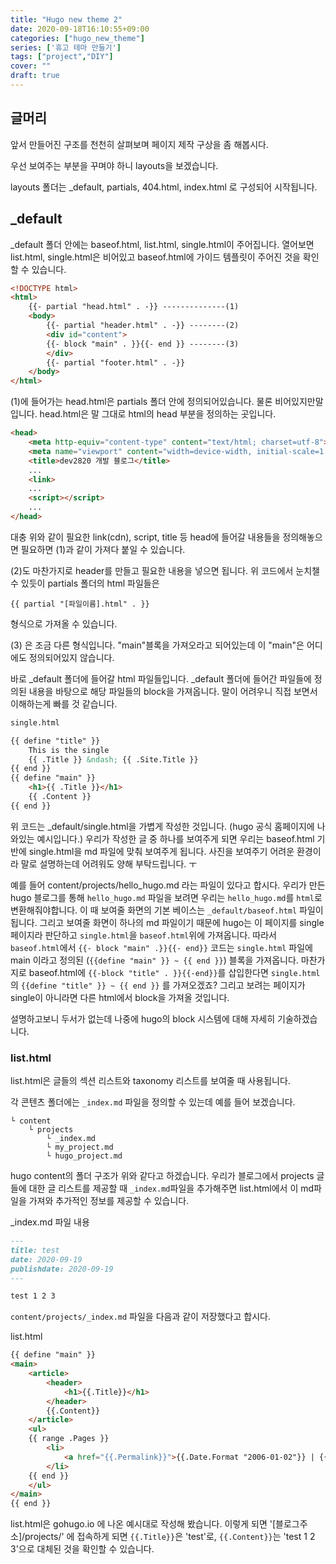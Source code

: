 ```yaml
---
title: "Hugo new theme 2"
date: 2020-09-18T16:10:55+09:00
categories: ["hugo_new_theme"]
series: ['휴고 테마 만들기']
tags: ["project","DIY"]
cover: ""
draft: true
---
```


## 글머리 

앞서 만들어진 구조를 천천히 살펴보며 페이지 제작 구상을 좀 해봅시다.

우선 보여주는 부분을 꾸며야 하니 layouts을 보겠습니다.

layouts 폴더는 _default, partials, 404.html, index.html
로 구성되어 시작됩니다.

## _default
_default 폴더 안에는 baseof.html, list.html, single.html이 주어집니다. 열어보면 list.html, single.html은 비어있고 baseof.html에 가이드 템플릿이 주어진 것을 확인할 수 있습니다.

```html
<!DOCTYPE html>
<html>
    {{- partial "head.html" . -}} --------------(1)
    <body>
        {{- partial "header.html" . -}} --------(2)
        <div id="content">
        {{- block "main" . }}{{- end }} --------(3)
        </div>
        {{- partial "footer.html" . -}}
    </body>
</html>
```

(1)에 들어가는 head.html은 partials 폴더 안에 정의되어있습니다. 물론 비어있지만말입니다. head.html은 말 그대로 html의 head 부분을 정의하는 곳입니다. 

```html
<head>
    <meta http-equiv="content-type" content="text/html; charset=utf-8">
    <meta name="viewport" content="width=device-width, initial-scale=1.0">
    <title>dev2820 개발 블로그</title>
    ...
    <link>
    ...
    <script></script>
    ...
</head>
```
대충 위와 같이 필요한 link(cdn), script, title 등 head에 들어갈 내용들을 정의해놓으면 필요하면 (1)과 같이 가져다 붙일 수 있습니다.

(2)도 마찬가지로 header를 만들고 필요한 내용을 넣으면 됩니다. 위 코드에서 눈치챌 수 있듯이 partials 폴더의 html 파일들은 
```
{{ partial "[파일이름].html" . }}
```
형식으로 가져올 수 있습니다. 

(3) 은 조금 다른 형식입니다. "main"블록을 가져오라고 되어있는데 이 "main"은 어디에도 정의되어있지 않습니다.

바로 _default 폴더에 들어갈 html 파일들입니다. _default 폴더에 들어간 파일들에 정의된 내용을 바탕으로 해당 파일들의 block을 가져옵니다. 말이 어려우니 직접 보면서 이해하는게 빠를 것 같습니다. 

```html
single.html

{{ define "title" }}
    This is the single
    {{ .Title }} &ndash; {{ .Site.Title }}
{{ end }}
{{ define "main" }}
    <h1>{{ .Title }}</h1>
    {{ .Content }}
{{ end }}
```

위 코드는 _default/single.html을 가볍게 작성한 것입니다. (hugo 공식 홈페이지에 나와있는 예시입니다.) 우리가 작성한 글 중 하나를 보여주게 되면 우리는 baseof.html 기반에 single.html을 md 파일에 맞춰 보여주게 됩니다. 사진을 보여주기 어려운 환경이라 말로 설명하는데 어려워도 양해 부탁드립니다. ㅜ

예를 들어 content/projects/hello_hugo.md 라는 파일이 있다고 합시다. 
우리가 만든 hugo 블로그를 통해 `hello_hugo.md` 파일을 보려면 우리는 `hello_hugo.md`를 `html`로 변환해줘야합니다. 이 때 보여줄 화면의 기본 베이스는 `_default/baseof.html` 파일이 됩니다. 그리고 보여줄 화면이 하나의 md 파일이기 때문에 hugo는 이 페이지를 single페이지라 판단하고 `single.html`을 `baseof.html`위에 가져옵니다. 따라서 `baseof.html`에서 
`{{- block "main" .}}{{- end}}` 코드는 `single.html` 파일에 main 이라고 정의된 (`{{define "main" }} ~ {{ end }}`) 블록을 가져옵니다. 
마찬가지로 baseof.html에 `{{-block "title" . }}{{-end}}`를 삽입한다면 `single.html`의 `{{define "title" }} ~ {{ end }}` 를 가져오겠죠?
그리고 보려는 페이지가 single이 아니라면 다른 html에서 block을 가져올 것입니다. 

설명하고보니 두서가 없는데 나중에 hugo의 block 시스템에 대해 자세히 기술하겠습니다.

### list.html
list.html은 글들의 섹션 리스트와 taxonomy 리스트를 보여줄 때 사용됩니다.

각 콘텐츠 폴더에는 `_index.md` 파일을 정의할 수 있는데 예를 들어 보겠습니다.

```
└ content
    └ projects
        └ _index.md
        └ my_project.md
        └ hugo_project.md
```
hugo content의 폴더 구조가 위와 같다고 하겠습니다. 우리가 블로그에서  projects 글들에 대한 글 리스트를 제공할 때 `_index.md`파일을 추가해주면 list.html에서 이 md파일을 가져와 추가적인 정보를 제공할 수 있습니다.

_index.md 파일 내용
```md
---
title: test
date: 2020-09-19
publishdate: 2020-09-19
---

test 1 2 3
```

`content/projects/_index.md` 파일을 다음과 같이 저장했다고 합시다. 

list.html
```html
{{ define "main" }}
<main>
    <article>
        <header>
            <h1>{{.Title}}</h1>
        </header>
        {{.Content}}
    </article>
    <ul>
    {{ range .Pages }}
        <li>
            <a href="{{.Permalink}}">{{.Date.Format "2006-01-02"}} | {{.Title}}</a>
        </li>
    {{ end }}
    </ul>
</main>
{{ end }}
```
list.html은 gohugo.io 에 나온 예시대로 작성해 봤습니다. 이렇게 되면 '[블로그주소]/projects/' 에 접속하게 되면 `{{.Title}}`은 'test'로, `{{.Content}}`는 'test 1 2 3'으로 대체된 것을 확인할 수 있습니다. 